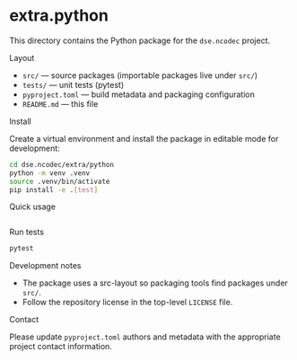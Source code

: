 # extra.python

This directory contains the Python package for the `dse.ncodec` project.

Layout
- `src/` — source packages (importable packages live under `src/`)
- `tests/` — unit tests (pytest)
- `pyproject.toml` — build metadata and packaging configuration
- `README.md` — this file

Install

Create a virtual environment and install the package in editable mode for development:

```bash
cd dse.ncodec/extra/python
python -m venv .venv
source .venv/bin/activate
pip install -e .[test]
```

Quick usage

```py

```

Run tests

```bash
pytest
```

Development notes

- The package uses a src-layout so packaging tools find packages under `src/`.
- Follow the repository license in the top-level `LICENSE` file.

Contact

Please update `pyproject.toml` authors and metadata with the appropriate project contact information.
